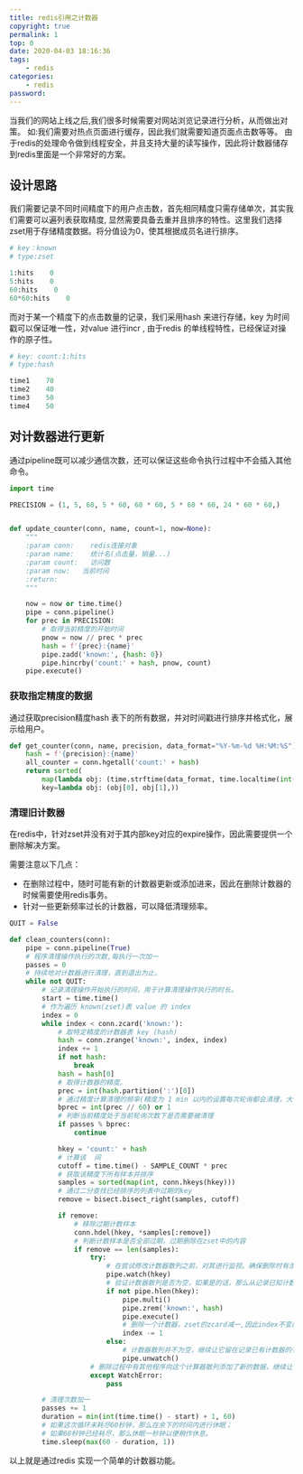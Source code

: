 ```yaml
---
title: redis引用之计数器
copyright: true
permalink: 1
top: 0
date: 2020-04-03 18:16:36
tags:
    - redis
categories:
    - redis
password:
---
```


当我们的网站上线之后,我们很多时候需要对网站浏览记录进行分析，从而做出对策。
如:我们需要对热点页面进行缓存，因此我们就需要知道页面点击数等等。
由于redis的处理命令做到线程安全，并且支持大量的读写操作，因此将计数器储存到redis里面是一个非常好的方案。<!--more-->

## 设计思路

我们需要记录不同时间精度下的用户点击数，首先相同精度只需存储单次，其实我们需要可以遍列表获取精度,
显然需要具备去重并且排序的特性。这里我们选择zset用于存储精度数据。将分值设为0，使其根据成员名进行排序。
```python
# key：known
# type:zset

1:hits    0
5:hits    0
60:hits    0
60*60:hits    0
```


而对于某一个精度下的点击数量的记录，我们采用hash 来进行存储，key 为时间戳可以保证唯一性，对value 进行incr ,
由于redis 的单线程特性，已经保证对操作的原子性。

```python
# key: count:1:hits  
# type:hash

time1    70
time2    40
time3    50
time4    50
```

## 对计数器进行更新

通过pipeline既可以减少通信次数，还可以保证这些命令执行过程中不会插入其他命令。

```python
import time

PRECISION = (1, 5, 60, 5 * 60, 60 * 60, 5 * 60 * 60, 24 * 60 * 60,)


def update_counter(conn, name, count=1, now=None):
    """
    :param conn:    redis连接对象
    :param name:    统计名(点击量，销量...)
    :param count:   访问数
    :param now:   当前时间
    :return:
    """

    now = now or time.time()
    pipe = conn.pipeline()
    for prec in PRECISION:
        # 取得当前精度的开始时间
        pnow = now // prec * prec
        hash = f'{prec}:{name}'
        pipe.zadd('known:', {hash: 0})
        pipe.hincrby('count:' + hash, pnow, count)
    pipe.execute()
```

### 获取指定精度的数据

通过获取precision精度hash 表下的所有数据，并对时间戳进行排序并格式化，展示给用户。

```python
def get_counter(conn, name, precision, data_format="%Y-%m-%d %H:%M:%S"):
    hash = f'{precision}:{name}'
    all_counter = conn.hgetall('count:' + hash)
    return sorted(
        map(lambda obj: (time.strftime(data_format, time.localtime(int(obj[0]))), int(obj[1])), all_counter.items()),
        key=lambda obj: (obj[0], obj[1],))
```

### 清理旧计数器

在redis中，针对zset并没有对于其内部key对应的expire操作，因此需要提供一个删除解决方案。

需要注意以下几点：
- 在删除过程中，随时可能有新的计数器更新或添加进来，因此在删除计数器的时候需要使用redis事务。
- 针对一些更新频率过长的计数器，可以降低清理频率。



```python
QUIT = False

def clean_counters(conn):
    pipe = conn.pipeline(True)
    # 程序清理操作执行的次数,每执行一次加一
    passes = 0
    # 持续地对计数器进行清理，直到退出为止。
    while not QUIT:
        # 记录清理操作开始执行的时间，用于计算清理操作执行的时长。
        start = time.time()
        # 作为遍历 known(zset)表 value 的 index
        index = 0
        while index < conn.zcard('known:'):
            # 取特定精度的计数器表 key (hash)
            hash = conn.zrange('known:', index, index)
            index += 1
            if not hash:
                break
            hash = hash[0]
            # 取得计数器的精度。
            prec = int(hash.partition(':')[0])
            # 通过精度计算清理的频率(精度为 1 min 以内的设置每次轮询都会清理，大于1min 设置 int(prec // 60)次进行清理)
            bprec = int(prec // 60) or 1
            # 判断当前精度处于当前轮询次数下是否需要被清理
            if passes % bprec:
                continue

            hkey = 'count:' + hash
            # 计算该  间
            cutoff = time.time() - SAMPLE_COUNT * prec
            # 获取该精度下所有样本并排序
            samples = sorted(map(int, conn.hkeys(hkey)))
            # 通过二分查找已经排序的列表中过期的key
            remove = bisect.bisect_right(samples, cutoff)

            if remove:
                # 移除过期计数样本
                conn.hdel(hkey, *samples[:remove])
                # 判断计数样本是否全部过期，过期删除在zset中的内容
                if remove == len(samples):
                    try:
                        # 在尝试修改计数器散列之前，对其进行监视。确保删除时有添加可以拒绝删除操作
                        pipe.watch(hkey)
                        # 验证计数器散列是否为空，如果是的话，那么从记录已知计数器的有序集合里面移除它
                        if not pipe.hlen(hkey):
                            pipe.multi()
                            pipe.zrem('known:', hash)
                            pipe.execute()
                            # 删除一个计数器，zset的zcard减一,因此index不变即可获取下一个精度
                            index -= 1
                        else:
                            # 计数器散列并不为空，继续让它留在记录已有计数器的有序集合里面
                            pipe.unwatch()
                    # 删除过程中有其他程序向这个计算器散列添加了新的数据，继续让它留在记录已知计数器的有序集合里面
                    except WatchError:
                        pass

        # 清理次数加一
        passes += 1
        duration = min(int(time.time() - start) + 1, 60)
        # 如果这次循环未耗尽60秒钟，那么在余下的时间内进行休眠；
        # 如果60秒钟已经耗尽，那么休眠一秒钟以便稍作休息。
        time.sleep(max(60 - duration, 1))
```

以上就是通过redis 实现一个简单的计数器功能。
